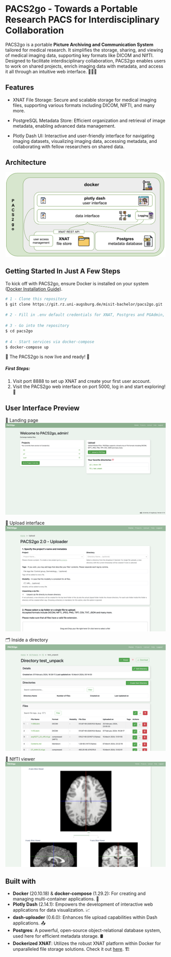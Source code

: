 # PACS2go - Towards a Portable Research PACS for Interdisciplinary Collaboration


PACS2go is a portable **Picture Archiving and Communication System** tailored for medical research. It simplifies the storage, sharing, and viewing of medical imaging data, supporting key formats like DICOM and NIfTI. Designed to facilitate interdisciplinary collaboration, PACS2go enables users to work on shared projects, enrich imaging data with metadata, and access it all through an intuitive web interface. 👩‍💻🩻

## Features

- XNAT File Storage: Secure and scalable storage for medical imaging files, supporting various formats including DICOM, NIFTI, and many more.

- PostgreSQL Metadata Store: Efficient organization and retrieval of image metadata, enabling advanced data management.

- Plotly Dash UI: Interactive and user-friendly interface for navigating imaging datasets, visualizing imaging data, accessing metadata, and collaborating with fellow researchers on shared data.

## Architecture

![](docs/architecture.png)

## Getting Started In Just A Few Steps

To kick off with PACS2go, ensure Docker is installed on your system ([Docker Installation Guide](https://docs.docker.com/engine/install/)).
  

```bash
# 1 - Clone this repository
$ git clone https://git.rz.uni-augsburg.de/misit-bachelor/pacs2go.git

# 2 - Fill in .env default credentials for XNAT, Postgres and PGAdmin, change SECRET_KEY in frontend/.env

# 3 - Go into the repository
$ cd pacs2go

# 4 - Start services via docker-compose
$ docker-compose up
```
  
🎉  The PACS2go is now live and ready! 🎉 

##### First Steps:
1. Visit port 8888 to set up XNAT and create your first user account.
2. Visit the PACS2go web interface on port 5000, log in and start exploring! 🚀


## User Interface Preview
🛬 Landing page 
![](docs/landing-ui.png)

💽 Upload interface
![](docs/upload-ui.png)

🗂️ Inside a directory
![](docs/directory-ui.png)

🧠 NIfTI viewer
![](docs/nifti-viewer.png)
  

## Built with

  
- **Docker** (20.10.18) & **docker-compose** (1.29.2): For creating and managing multi-container applications. 🐳
- **Plotly Dash** (2.14.1): Empowers the development of interactive web applications for data visualization. 📈
- **dash-uploader** (0.6.0): Enhances file upload capabilities within Dash applications. 📤
- **Postgres**: A powerful, open-source object-relational database system, used here for efficient metadata storage. 🛢️
- **Dockerized XNAT**: Utilizes the robust XNAT platform within Docker for unparalleled file storage solutions. Check it out [here](https://github.com/NrgXnat/xnat-docker-compose). 🏗️
